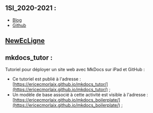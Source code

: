 ## 1SI_2020-2021 :
- [Blog](https://ecmorlaix-my.sharepoint.com/personal/eric_madec_ecmorlaix_fr/1SI_2020-2021/default.aspx)
- [Github](https://nbviewer.jupyter.org/github/ericECmorlaix/1SI_2020-2021/tree/master/) 

## [NewEcLigne](https://sites.google.com/view/newecligne)

## mkdocs_tutor :
Tutoriel pour déployer un site web avec MkDocs sur iPad et GitHub :

- Ce tutoriel est publié à l'adresse : [https://ericecmorlaix.github.io/mkdocs_tutor/](https://ericecmorlaix.github.io/mkdocs_tutor/) ;
- Un modèle de base associé à cette activité est visible à l'adresse : [https://ericecmorlaix.github.io/mkdocs_boilerplate/](https://ericecmorlaix.github.io/mkdocs_boilerplate/) ;